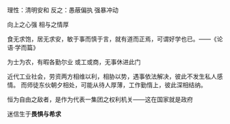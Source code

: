 

理性：清明安和 
反之：愚蔽偏执 强暴冲动



向上之心强
相与之情厚



食无求饱，居无求安，敏于事而慎于言，就有道而正焉，可谓好学也已。——《论语·学而篇》



为士为农，有暇各勤尔业
或工或商，无事休进此门



近代工业社会，劳资两方相维以利，相胁以势，遇事依法解决，彼此不发生私人感情。
而师徒东伙朝夕相处，可能从待人厚薄，工作勤惰上，彼此深相结纳。



恒为自由之敌者，是作为代表一集团之权利机关——这在国家就是政府



迷信生于**畏惧与希求**


